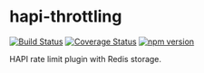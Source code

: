 # hapi-throttling

[![Build Status](https://travis-ci.org/alexey-ernest/hapi-throttling.svg?branch=master)](https://travis-ci.org/alexey-ernest/hapi-throttling)
[![Coverage Status](https://coveralls.io/repos/github/alexey-ernest/hapi-throttling/badge.svg)](https://coveralls.io/github/alexey-ernest/hapi-throttling)
[![npm version](https://img.shields.io/npm/v/hapi-throttling.svg?style=flat)](https://www.npmjs.com/package/hapi-throttling)

HAPI rate limit plugin with Redis storage.
